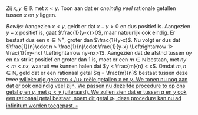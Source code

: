 Zij $x, y \in \mathbb{R}$ met $x < y$. Toon aan dat er *oneindig veel* rationale getallen tussen $x$ en $y$ liggen.

*Bewijs:*
Aangezien $x < y$, geldt er dat $x-y>0$ en dus positief is. Aangezien $y-x$ positief is, gaat $\frac{1}{y-x}>0$, maar natuurlijk ook eindig. Er bestaat dus een $n \in \mathbb{N}^{+}$, groter dan $\frac{1}{y-x}$. Nu volgt er dus dat $\frac{1}{n}\cdot n > \frac{1}{n}\cdot \frac{1}{y-x} \Leftrightarrow 1> \frac{1}{ny-nx} \Leftrightarrow ny-nx>1$. Aangezien dat de afstnd tussen $ny$ en $nx$ strikt positief en groter dan 1 is, moet er een $m \in \mathbb{N}$ bestaan, met $ny < m<nx$, waaruit we kunnen halen dat $y < \frac{m}{n} < x$. Omdat $m, n \in \mathbb{N}$, geld dat er een rationaal getal $q = \frac{m}{n}$ bestaat tussen deze twee <u>willekeurig gekozen < /u> reële getallen $x$ en $y$. 
We tonen nu nog aan dat er ook oneindig veel zijn.
We passen nu dezelfde procedure to op ons getal $q$ en $y$, met $q < y$ (uiteraard). We zullen zien dat er tussen $q$ en $y$ ook een rationaal getal bestaat, noem dit getal $q_{1}$, deze procedure kan nu ad infinitum worden toegepast.
$\square$

